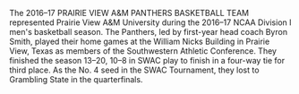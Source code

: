 The 2016–17 PRAIRIE VIEW A&M PANTHERS BASKETBALL TEAM represented Prairie View A&M University during the 2016–17 NCAA Division I men's basketball season. The Panthers, led by first-year head coach Byron Smith, played their home games at the William Nicks Building in Prairie View, Texas as members of the Southwestern Athletic Conference. They finished the season 13–20, 10–8 in SWAC play to finish in a four-way tie for third place. As the No. 4 seed in the SWAC Tournament, they lost to Grambling State in the quarterfinals.
